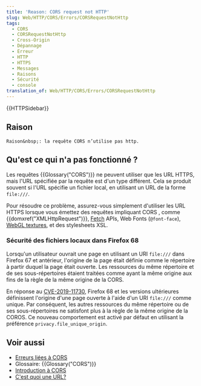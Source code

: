 ```yaml
---
title: 'Reason: CORS request not HTTP'
slug: Web/HTTP/CORS/Errors/CORSRequestNotHttp
tags:
  - CORS
  - CORSRequestNotHttp
  - Cross-Origin
  - Dépannage
  - Erreur
  - HTTP
  - HTTPS
  - Messages
  - Raisons
  - Sécurité
  - console
translation_of: Web/HTTP/CORS/Errors/CORSRequestNotHttp
---
```

{{HTTPSidebar}}

## Raison

    Raison&nbsp;: la requête CORS n’utilise pas http.

## Qu'est ce qui n'a pas fonctionné ?

Les requêtes {{Glossary("CORS")}} ne peuvent utiliser que les URL HTTPS, mais l'URL spécifiée par la requête est d'un type différent. Cela se produit souvent si l'URL spécifie un fichier local, en utilisant un URL de la forme `file:///`.

Pour résoudre ce problème, assurez-vous simplement d'utiliser les URL HTTPS lorsque vous émettez des requêtes impliquant CORS , comme {{domxref("XMLHttpRequest")}}, [Fetch](/fr/docs/Web/API/Fetch_API) APIs, Web Fonts (`@font-face`), [WebGL textures](/fr/docs/Web/API/WebGL_API/Tutorial/Using_textures_in_WebGL), et des stylesheets XSL.

### Sécurité des fichiers locaux dans Firefox 68

Lorsqu'un utilisateur ouvrait une page en utilisant un URI `file:///` dans Firefox 67 et antérieur, l'origine de la page était définie comme le répertoire à partir duquel la page était ouverte. Les ressources du même répertoire et de ses sous-répertoires étaient traitées comme ayant la même origine aux fins de la règle de la même origine de la CORS.

En réponse au [CVE-2019-11730](https://www.mozilla.org/en-US/security/advisories/mfsa2019-21/#CVE-2019-11730), Firefox 68 et les versions ultérieures définissent l'origine d'une page ouverte à l'aide d'un URI `file:///` comme unique. Par conséquent, les autres ressources du même répertoire ou de ses sous-répertoires ne satisfont plus à la règle de la même origine de la COROS. Ce nouveau comportement est activé par défaut en utilisant la préférence `privacy.file_unique_origin`.

## Voir aussi

- [Erreurs liées à CORS](/fr/docs/Web/HTTP/CORS/Errors)
- Glossaire: {{Glossary("CORS")}}
- [Introduction à CORS](/fr/docs/Web/HTTP/CORS)
- [C'est quoi une URL?](/fr/docs/Learn/Common_questions/What_is_a_URL)
